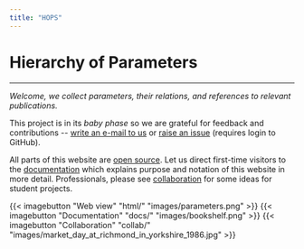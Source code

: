 ```yaml
---
title: "HOPS"
---
```


# <span class="glow">H</span>ierarchy <span class="glow">o</span>f <span class="glow">P</span>arameter<span class="glow">s</span>

---

*Welcome, we collect parameters, their relations, and references to relevant publications.*

This project is in its *baby phase* so we are grateful for feedback and contributions -- [write an e-mail to us](mailto:vaclavblazej@gmail.com) or [raise an issue](https://github.com/vaclavblazej/parameters-code/issues) (requires login to GitHub).

All parts of this website are [open source](https://github.com/vaclavblazej/parameters-code).
Let us direct first-time visitors to the [documentation](docs/) which explains purpose and notation of this website in more detail.
Professionals, please see [collaboration](collab/) for some ideas for student projects.

<div class="imagebuttons">
    {{< imagebutton "Web view" "html/" "images/parameters.png" >}}
    {{< imagebutton "Documentation" "docs/" "images/bookshelf.png" >}}
    {{< imagebutton "Collaboration" "collab/" "images/market_day_at_richmond_in_yorkshire_1986.jpg" >}}
</div>

<br/>
